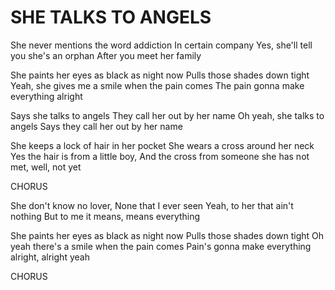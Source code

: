 # SHE TALKS TO ANGELS

She never mentions the word addiction
In certain company
Yes, she'll tell you she's an orphan
After you meet her family

She paints her eyes as black as night now
Pulls those shades down tight
Yeah, she gives me a smile when the pain comes
The pain gonna make everything alright

Says she talks to angels
They call her out by her name
Oh yeah, she talks to angels
Says they call her out by her name

She keeps a lock of hair in her pocket
She wears a cross around her neck
Yes the hair is from a little boy,
And the cross from someone she has not met, well, not yet

CHORUS

She don't know no lover,
None that I ever seen
Yeah, to her that ain't nothing
But to me it means, means everything

She paints her eyes as black as night now
Pulls those shades down tight
Oh yeah there's a smile when the pain comes
Pain's gonna make everything alright, alright yeah

CHORUS